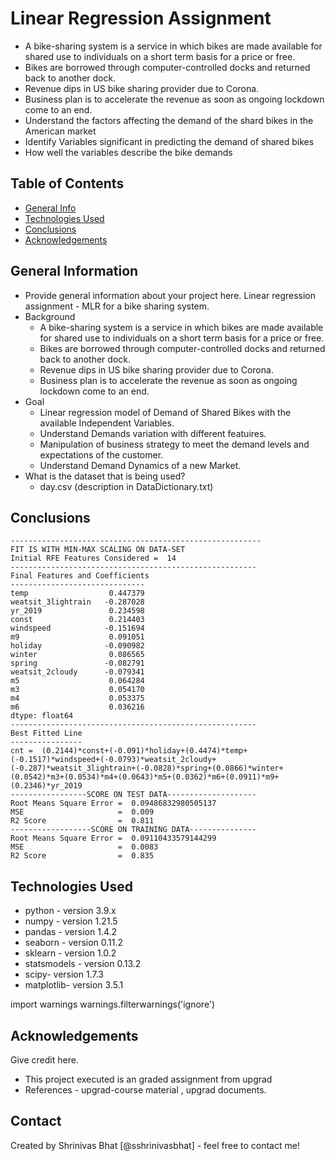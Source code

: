 # Linear Regression Assignment
> 
- A bike-sharing system is a service in which bikes are made available for shared use to individuals on a short term basis for a price or free.
- Bikes are borrowed through computer-controlled docks and returned back to another dock.
- Revenue dips in US bike sharing provider due to Corona.
- Business plan is to accelerate the revenue as soon as ongoing lockdown come to an end.
- Understand the factors affecting the demand of the shard bikes in the American market
- Identify Variables significant in predicting the demand of shared bikes
- How well the variables describe the bike demands


## Table of Contents
* [General Info](#general-information)
* [Technologies Used](#technologies-used)
* [Conclusions](#conclusions)
* [Acknowledgements](#acknowledgements)

<!-- You can include any other section that is pertinent to your problem -->

## General Information
- Provide general information about your project here.
	Linear regression assignment - MLR for a bike sharing system.
- Background
	- A bike-sharing system is a service in which bikes are made available for shared use to individuals on a short term basis for a price or free.
	- Bikes are borrowed through computer-controlled docks and returned back to another dock.
	- Revenue dips in US bike sharing provider due to Corona.
	- Business plan is to accelerate the revenue as soon as ongoing lockdown come to an end.
- Goal
	- Linear regression model  of Demand of Shared Bikes with the available Independent Variables.
	- Understand Demands variation with different featuires.
	- Manipulation of business strategy to meet the demand levels and expectations of the customer.
	- Understand Demand Dynamics of a new Market.
- What is the dataset that is being used?
	- day.csv (description in DataDictionary.txt)
	


<!-- You don't have to answer all the questions - just the ones relevant to your project. -->

## Conclusions
	--------------------------------------------------------
	FIT IS WITH MIN-MAX SCALING ON DATA-SET
	Initial RFE Features Considered =  14
	-------------------------------------------------------
	Final Features and Coefficients
	------------------------------
	temp                  0.447379
	weatsit_3lightrain   -0.287028
	yr_2019               0.234598
	const                 0.214403
	windspeed            -0.151694
	m9                    0.091051
	holiday              -0.090982
	winter                0.086565
	spring               -0.082791
	weatsit_2cloudy      -0.079341
	m5                    0.064284
	m3                    0.054170
	m4                    0.053375
	m6                    0.036216
	dtype: float64
	-------------------------------------------------------
	Best Fitted Line 
	---------------- 
	cnt =  (0.2144)*const+(-0.091)*holiday+(0.4474)*temp+(-0.1517)*windspeed+(-0.0793)*weatsit_2cloudy+(-0.287)*weatsit_3lightrain+(-0.0828)*spring+(0.0866)*winter+(0.0542)*m3+(0.0534)*m4+(0.0643)*m5+(0.0362)*m6+(0.0911)*m9+(0.2346)*yr_2019
	-----------------SCORE ON TEST DATA--------------------
	Root Means Square Error =  0.09486832980505137
	MSE                     =  0.009
	R2 Score                =  0.811
	------------------SCORE ON TRAINING DATA---------------
	Root Means Square Error =  0.09110433579144299
	MSE                     =  0.0083
	R2 Score                =  0.835

<!-- You don't have to answer all the questions - just the ones relevant to your project. -->


## Technologies Used
- python - version 3.9.x
- numpy - version  1.21.5
- pandas - version 1.4.2
- seaborn - version 0.11.2
- sklearn - version 1.0.2
- statsmodels - version 0.13.2
- scipy- version 1.7.3
- matplotlib- version 3.5.1


import warnings
warnings.filterwarnings('ignore')

<!-- As the libraries versions keep on changing, it is recommended to mention the version of library used in this project -->

## Acknowledgements
Give credit here.
- This project executed is an graded assignment from upgrad
- References - upgrad-course material , upgrad documents.



## Contact
Created by Shrinivas Bhat [@sshrinivasbhat] - feel free to contact me!


<!-- Optional -->
<!-- ## License -->
<!-- This project is open source and available under the [... License](). -->

<!-- You don't have to include all sections - just the one's relevant to your project -->